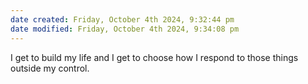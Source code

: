 ```yaml
---
date created: Friday, October 4th 2024, 9:32:44 pm
date modified: Friday, October 4th 2024, 9:34:08 pm
---
```

I get to build my life and I get to choose how I respond to those things outside my control. 